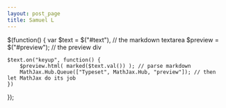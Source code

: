 ```yaml
---
layout: post_page
title: Samuel L
---
```

$(function() {
    var $text       = $("#text"), // the markdown textarea
        $preview    = $("#preview"); // the preview div

    $text.on("keyup", function() {
        $preview.html( marked($text.val()) ); // parse markdown
        MathJax.Hub.Queue(["Typeset", MathJax.Hub, "preview"]); // then let MathJax do its job
    })
});
